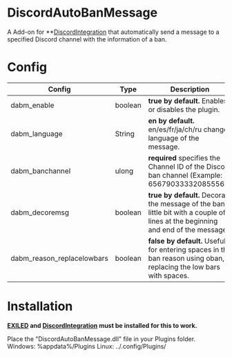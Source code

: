 # DiscordAutoBanMessage

A Add-on for **[DiscordIntegration](https://github.com/galaxy119/DiscordIntegration) that automatically send a message to a specified Discord channel with the information of a ban.

# Config
| Config | Type | Description |
| ------ | ------ | ------ |
| dabm_enable | boolean | **true by default.** Enables or disables the plugin. |
| dabm_language | String | **en by default.** en/es/fr/ja/ch/ru change language of the message. |
| dabm_banchannel | ulong | **required** specifies the Channel ID of the Discord ban channel (Example: 656790333320855562) |
| dabm_decoremsg | boolean | **true by default.** Decorate the message of the ban a little bit with a couple of lines at the beginning and end of the message. |
| dabm_reason_replacelowbars | boolean | **false by default.** Useful for entering spaces in the ban reason using oban, replacing the low bars with spaces. |


# Installation

**[EXILED](https://github.com/galaxy119/EXILED) and [DiscordIntegration](https://github.com/galaxy119/DiscordIntegration) must be installed for this to work.**

Place the "DiscordAutoBanMessage.dll" file in your Plugins folder.
Windows: %appdata%/Plugins
Linux: ../.config/Plugins/
